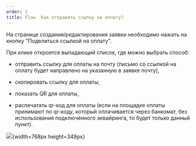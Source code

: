 ```yaml
---
order: 1
title: Flow  Как отправить ссылку на оплату?
---
```


На странице создания/редактирования заявки необходимо нажать на кнопку "Поделиться ссылкой на оплату".

При клике откроется выпадающий список, где можно выбрать способ:

-  отправить ссылку для оплаты на почту (письмо со ссылкой на оплату будет направлено на указанную в заявке почту),

-  скопировать ссылку для оплаты,

-  показать QR  для оплаты,

-  распечатать qr-код для оплаты (если на площадке оплаты принимают по qr-коду, который оплачивается через банкомат, без использования подключенного эквайринга, то будет только данный пункт).

![](./flow-kak-otpravit-ssylku-na-oplatu.png){width=768px height=349px}